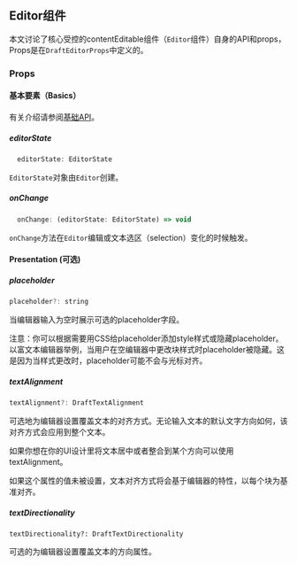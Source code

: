 ## Editor组件

本文讨论了核心受控的contentEditable组件（`Editor`组件）自身的API和props，Props是在`DraftEditorProps`中定义的。

### Props

#### 基本要素（Basics）

有关介绍请参阅[基础API](http://seejs.me/draft-js-cn/docs/kuai-su-kai-shi/ji-chu-api.html)。

##### editorState

```js
  editorState: EditorState
```

`EditorState`对象由`Editor`创建。

##### onChange

```js
  onChange: (editorState: EditorState) => void
```

`onChange`方法在`Editor`编辑或文本选区（selection）变化的时候触发。

#### Presentation \(可选\)

##### placeholder

```js
placeholder?: string
```

当编辑器输入为空时展示可选的placeholder字段。

注意：你可以根据需要用CSS给placeholder添加style样式或隐藏placeholder。以富文本编辑器举例，当用户在空编辑器中更改块样式时placeholder被隐藏。这是因为当样式更改时，placeholder可能不会与光标对齐。

##### textAlignment

```js
textAlignment?: DraftTextAlignment
```

可选地为编辑器设置覆盖文本的对齐方式。无论输入文本的默认文字方向如何，该对齐方式会应用到整个文本。

如果你想在你的UI设计里将文本居中或者整合到某个方向可以使用textAlignment。

如果这个属性的值未被设置，文本对齐方式将会基于编辑器的特性，以每个块为基准对齐。

##### textDirectionality

```
textDirectionality?: DraftTextDirectionality
```

可选的为编辑器设置覆盖文本的方向属性。

